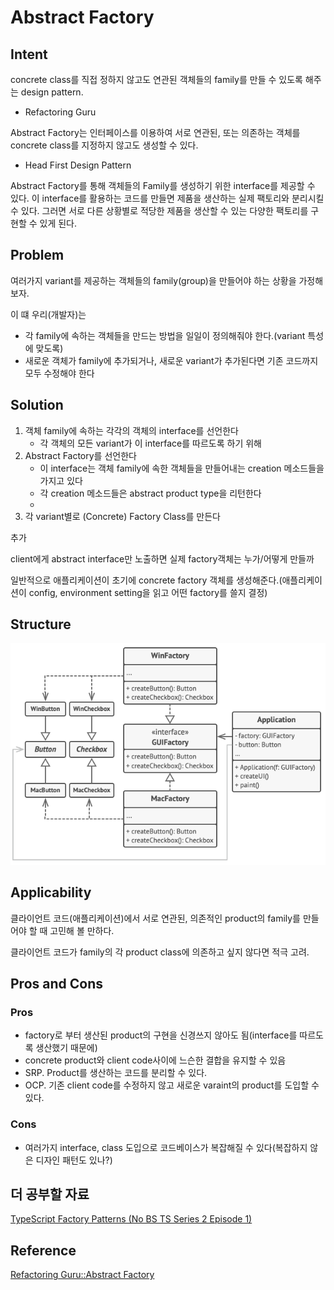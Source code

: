 # Abstract Factory

## Intent

concrete class를 직접 정하지 않고도 연관된 객체들의 family를 만들 수 있도록 해주는 design pattern. 
- Refactoring Guru

Abstract Factory는 인터페이스를 이용하여 서로 연관된, 또는 의존하는 객체를 concrete class를 지정하지 않고도 생성할 수 있다.
- Head First Design Pattern

Abstract Factory를 통해 객체들의 Family를 생성하기 위한 interface를 제공할 수 있다. 이 interface를 활용하는 코드를 만들면 제품을 생산하는 실제 팩토리와 분리시킬 수 있다. 그러면 서로 다른 상황별로 적당한 제품을 생산할 수 있는 다양한 팩토리를 구현할 수 있게 된다.

## Problem

여러가지 variant를 제공하는 객체들의 family(group)을 만들어야 하는 상황을 가정해보자. 

이 떄 우리(개발자)는

- 각 family에 속하는 객체들을 만드는 방법을 일일이 정의해줘야 한다.(variant 특성에 맞도록)
- 새로운 객체가 family에 추가되거나, 새로운 variant가 추가된다면 기존 코드까지 모두 수정해야 한다

## Solution

1. 객체 family에 속하는 각각의 객체의 interface를 선언한다
    - 각 객체의 모든 variant가 이 interface를 따르도록 하기 위해
2. Abstract Factory를 선언한다
    - 이 interface는 객체 family에 속한 객체들을 만들어내는 creation 메소드들을 가지고 있다
    - 각 creation 메소드들은 abstract product type을 리턴한다
    - 
3. 각 variant별로 (Concrete) Factory Class를 만든다

추가

client에게 abstract interface만 노출하면 실제 factory객체는 누가/어떻게 만들까

일반적으로 애플리케이션이 초기에 concrete factory 객체를 생성해준다.(애플리케이션이 config, environment setting을 읽고 어떤 factory를 쓸지 결정)

## Structure

![](img/structure.png)

## Applicability

클라이언트 코드(애플리케이션)에서 서로 연관된, 의존적인 product의 family를 만들어야 할 때 고민해 볼 만하다.

클라이언트 코드가 family의 각 product class에 의존하고 싶지 않다면 적극 고려.

## Pros and Cons

### Pros

- factory로 부터 생산된 product의 구현을 신경쓰지 않아도 됨(interface를 따르도록 생산했기 때문에)
- concrete product와 client code사이에 느슨한 결합을 유지할 수 있음
- SRP. Product를 생산하는 코드를 분리할 수 있다.
- OCP. 기존 client code를 수정하지 않고 새로운 varaint의 product를 도입할 수 있다.

### Cons

- 여러가지 interface, class 도입으로 코드베이스가 복잡해질 수 있다(복잡하지 않은 디자인 패턴도 있나?)

## 더 공부할 자료

[TypeScript Factory Patterns (No BS TS Series 2 Episode 1)](https://www.youtube.com/watch?v=-1YhP5IOBCI)

## Reference

[Refactoring Guru::Abstract Factory](https://refactoring.guru/design-patterns/abstract-factory)